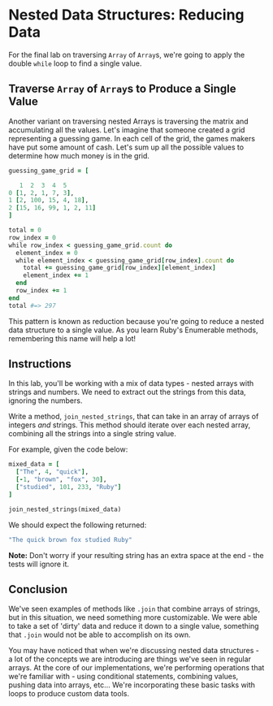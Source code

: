 # Nested Data Structures: Reducing Data

For the final lab on traversing `Array` of `Array`s, we're going to apply the
double `while` loop to find a single value.

## Traverse `Array` of `Array`s to Produce a Single Value

Another variant on traversing nested Arrays is traversing the matrix and
accumulating all the values. Let's imagine that someone created a grid
representing a guessing game. In each cell of the grid, the games makers have put
some amount of cash. Let's sum up all the possible values to determine how much
money is in the grid.

```rb
guessing_game_grid = [

   1  2  3  4  5
0 [1, 2, 1, 7, 3],
1 [2, 100, 15, 4, 18],
2 [15, 16, 99, 1, 2, 11]
]

total = 0
row_index = 0
while row_index < guessing_game_grid.count do
  element_index = 0
  while element_index < guessing_game_grid[row_index].count do
    total += guessing_game_grid[row_index][element_index]
    element_index += 1
  end
  row_index += 1
end
total #=> 297
```

This pattern is known as reduction because you're going to reduce a nested data
structure to a single value. As you learn Ruby's Enumerable methods, remembering
this name will help a lot!

## Instructions

In this lab, you'll be working with a mix of data types - nested arrays with
strings and numbers. We need to extract out the strings from this data, ignoring
the numbers.

Write a method, `join_nested_strings`, that can take in an array of arrays of
integers _and_ strings. This method should iterate over each nested array,
combining all the strings into a single string value.

For example, given the code below:

```rb
mixed_data = [
  ["The", 4, "quick"],
  [-1, "brown", "fox", 30],
  ["studied", 101, 233, "Ruby"]
]

join_nested_strings(mixed_data)
```

We should expect the following returned:

```rb
"The quick brown fox studied Ruby"
```

**Note:** Don't worry if your resulting string has an extra space at the end -
the tests will ignore it.

## Conclusion

We've seen examples of methods like `.join` that combine arrays of strings, but
in this situation, we need something more customizable. We were able to take a
set of 'dirty' data and reduce it down to a single value, something that `.join`
would not be able to accomplish on its own.

You may have noticed that when we're discussing nested data structures - a lot of
the concepts we are introducing are things we've seen in regular arrays. At the
core of our implementations, we're performing operations that we're familiar
with - using conditional statements, combining values, pushing data into arrays,
etc... We're incorporating these basic tasks with loops to produce custom data
tools.
